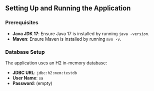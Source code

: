 ## Setting Up and Running the Application

### Prerequisites

- **Java JDK 17**: Ensure Java 17 is installed by running `java -version`.
- **Maven**: Ensure Maven is installed by running `mvn -v`.

### Database Setup

The application uses an H2 in-memory database:

- **JDBC URL**: `jdbc:h2:mem:testdb`
- **User Name**: `sa`
- **Password**: (empty)

